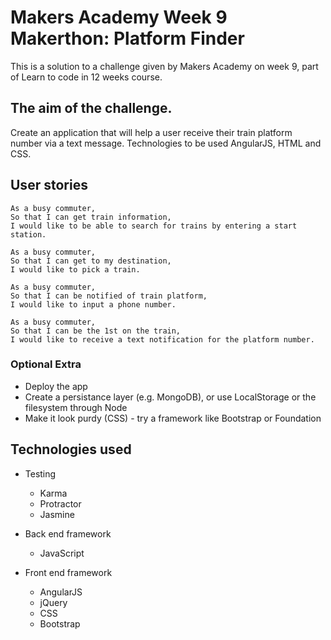 Makers Academy Week 9 Makerthon:  Platform Finder
=================

This is a solution to a challenge given by Makers Academy on week 9, part of Learn to code in 12 weeks course.

The aim of the challenge.
-------------------------

Create an application that will help a user receive their train platform number via a text message. Technologies to be used AngularJS, HTML and CSS.

User stories
------------
```
As a busy commuter,
So that I can get train information,
I would like to be able to search for trains by entering a start station.

As a busy commuter,
So that I can get to my destination,
I would like to pick a train.

As a busy commuter,
So that I can be notified of train platform,
I would like to input a phone number.

As a busy commuter,
So that I can be the 1st on the train,
I would like to receive a text notification for the platform number.

```

### Optional Extra

* Deploy the app
* Create a persistance layer (e.g. MongoDB), or use LocalStorage or the filesystem through Node
* Make it look purdy (CSS) - try a framework like Bootstrap or Foundation


Technologies used
-----------------

  * Testing
    * Karma
    * Protractor
    * Jasmine


  * Back end framework
    * JavaScript


  * Front end framework
    * AngularJS
    * jQuery
    * CSS
    * Bootstrap
